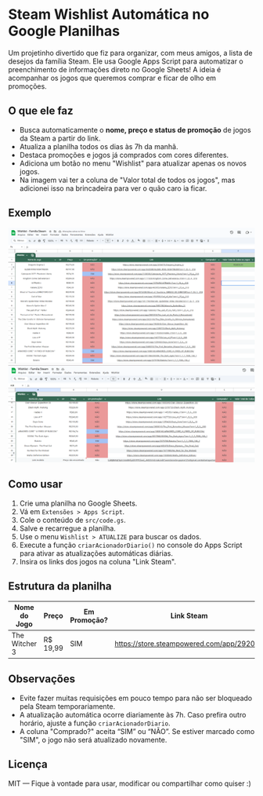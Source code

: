# Steam Wishlist Automática no Google Planilhas

Um projetinho divertido que fiz para organizar, com meus amigos, a lista de desejos da família Steam. Ele usa Google Apps Script para automatizar o preenchimento de informações direto no Google Sheets! A ideia é acompanhar os jogos que queremos comprar e ficar de olho em promoções.

## O que ele faz

- Busca automaticamente o **nome, preço e status de promoção** de jogos da Steam a partir do link.
- Atualiza a planilha todos os dias às 7h da manhã.
- Destaca promoções e jogos já comprados com cores diferentes.
- Adiciona um botão no menu "Wishlist" para atualizar apenas os novos jogos.
- Na imagem vai ter a coluna de "Valor total de todos os jogos", mas adicionei isso na brincadeira para ver o quão caro ia ficar.

## Exemplo

![Exemplo da planilha preenchida com alguns jogos](images/Imagem_da_planilha.png)  
![Demonstração do Link Inválido](images/Demonstração_Link_Inválido.png)

## Como usar

1. Crie uma planilha no Google Sheets.
2. Vá em `Extensões > Apps Script`.
3. Cole o conteúdo de `src/code.gs`.
4. Salve e recarregue a planilha.
5. Use o menu `Wishlist > ATUALIZE` para buscar os dados.
6. Execute a função `criarAcionadorDiario()` no console do Apps Script para ativar as atualizações automáticas diárias.
7. Insira os links dos jogos na coluna "Link Steam".

## Estrutura da planilha

| Nome do Jogo    | Preço    | Em Promoção? | Link Steam                                       | Comprado? |
|------------------|-----------|----------------|--------------------------------------------------|-------------|
| The Witcher 3     | R$ 19,99 | SIM           | https://store.steampowered.com/app/292030 | NÃO        |

## Observações

- Evite fazer muitas requisições em pouco tempo para não ser bloqueado pela Steam temporariamente.
- A atualização automática ocorre diariamente às 7h. Caso prefira outro horário, ajuste a função `criarAcionadorDiario`.
- A coluna "Comprado?" aceita “SIM” ou “NÃO”. Se estiver marcado como "SIM", o jogo não será atualizado novamente.

## Licença

MIT — Fique à vontade para usar, modificar ou compartilhar como quiser :)
